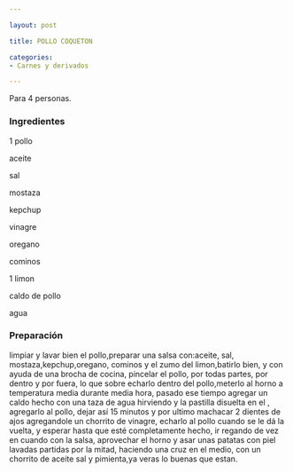 ```yaml
---

layout: post

title: POLLO COQUETON

categories:
- Carnes y derivados

---
```


Para 4 personas.

<h3>Ingredientes</h3>

1 pollo

aceite

sal

mostaza

kepchup

vinagre

oregano

cominos

1 limon

caldo de pollo

agua

<h3>Preparación</h3>

limpiar y lavar bien el pollo,preparar una salsa con:aceite, sal, mostaza,kepchup,oregano, cominos y el zumo del limon,batirlo bien, y con ayuda de una brocha de cocina, pincelar el pollo, por todas partes, por dentro y por fuera, lo que sobre echarlo dentro del pollo,meterlo al horno a temperatura media durante media hora, pasado ese tiempo agregar un caldo hecho con una taza de agua hirviendo y la pastilla disuelta en el , agregarlo al pollo, dejar así 15 minutos y por ultimo machacar 2 dientes de ajos agregandole un chorrito de vinagre, echarlo al pollo cuando se le dá la vuelta, y esperar hasta que esté completamente hecho, ir regando de vez en cuando con la salsa, aprovechar el horno y asar unas patatas con piel lavadas partidas por la mitad, haciendo una cruz en el medio, con un chorrito de aceite sal y pimienta,ya veras lo buenas que estan.